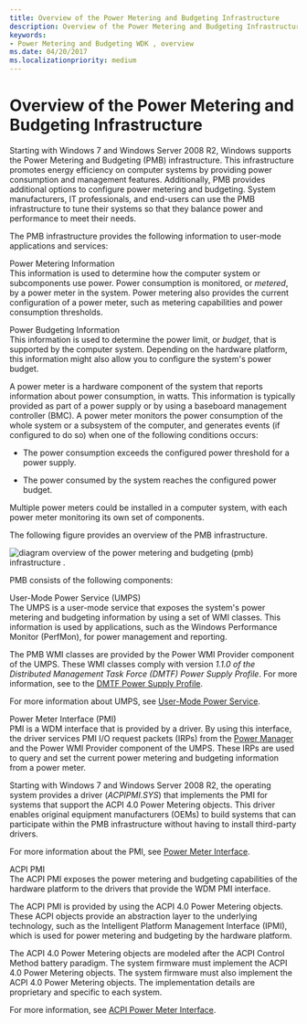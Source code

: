 ```yaml
---
title: Overview of the Power Metering and Budgeting Infrastructure
description: Overview of the Power Metering and Budgeting Infrastructure
keywords:
- Power Metering and Budgeting WDK , overview
ms.date: 04/20/2017
ms.localizationpriority: medium
---
```


# Overview of the Power Metering and Budgeting Infrastructure


Starting with Windows 7 and Windows Server 2008 R2, Windows supports the Power Metering and Budgeting (PMB) infrastructure. This infrastructure promotes energy efficiency on computer systems by providing power consumption and management features. Additionally, PMB provides additional options to configure power metering and budgeting. System manufacturers, IT professionals, and end-users can use the PMB infrastructure to tune their systems so that they balance power and performance to meet their needs.

The PMB infrastructure provides the following information to user-mode applications and services:

<span id="Power_Metering_Information"></span><span id="power_metering_information"></span><span id="POWER_METERING_INFORMATION"></span>Power Metering Information  
This information is used to determine how the computer system or subcomponents use power. Power consumption is monitored, or *metered*, by a power meter in the system. Power metering also provides the current configuration of a power meter, such as metering capabilities and power consumption thresholds.

<span id="Power_Budgeting_Information"></span><span id="power_budgeting_information"></span><span id="POWER_BUDGETING_INFORMATION"></span>Power Budgeting Information  
This information is used to determine the power limit, or *budget*, that is supported by the computer system. Depending on the hardware platform, this information might also allow you to configure the system's power budget.

A power meter is a hardware component of the system that reports information about power consumption, in watts. This information is typically provided as part of a power supply or by using a baseboard management controller (BMC). A power meter monitors the power consumption of the whole system or a subsystem of the computer, and generates events (if configured to do so) when one of the following conditions occurs:

-   The power consumption exceeds the configured power threshold for a power supply.

-   The power consumed by the system reaches the configured power budget.

Multiple power meters could be installed in a computer system, with each power meter monitoring its own set of components.

The following figure provides an overview of the PMB infrastructure.

![diagram overview of the power metering and budgeting (pmb) infrastructure .](images/powermeter-1.png)

PMB consists of the following components:

<span id="User-Mode_Power_Service__UMPS_"></span><span id="user-mode_power_service__umps_"></span><span id="USER-MODE_POWER_SERVICE__UMPS_"></span>User-Mode Power Service (UMPS)  
The UMPS is a user-mode service that exposes the system's power metering and budgeting information by using a set of WMI classes. This information is used by applications, such as the Windows Performance Monitor (PerfMon), for power management and reporting.

The PMB WMI classes are provided by the Power WMI Provider component of the UMPS. These WMI classes comply with version *1.1.0 of the Distributed Management Task Force (DMTF) Power Supply Profile*. For more information, see to the [DMTF Power Supply Profile](https://go.microsoft.com/fwlink/p/?linkid=145048).

For more information about UMPS, see [User-Mode Power Service](user-mode-power-service.md).

<span id="Power_Meter_Interface__PMI__"></span><span id="power_meter_interface__pmi__"></span><span id="POWER_METER_INTERFACE__PMI__"></span>Power Meter Interface (PMI)   
PMI is a WDM interface that is provided by a driver. By using this interface, the driver services PMI I/O request packets (IRPs) from the [Power Manager](../kernel/power-manager.md) and the Power WMI Provider component of the UMPS. These IRPs are used to query and set the current power metering and budgeting information from a power meter.

Starting with Windows 7 and Windows Server 2008 R2, the operating system provides a driver (*ACPIPMI.SYS*) that implements the PMI for systems that support the ACPI 4.0 Power Metering objects. This driver enables original equipment manufacturers (OEMs) to build systems that can participate within the PMB infrastructure without having to install third-party drivers.

For more information about the PMI, see [Power Meter Interface](power-meter-interface.md).

<span id="ACPI_PMI"></span><span id="acpi_pmi"></span>ACPI PMI  
The ACPI PMI exposes the power metering and budgeting capabilities of the hardware platform to the drivers that provide the WDM PMI interface.

The ACPI PMI is provided by using the ACPI 4.0 Power Metering objects. These ACPI objects provide an abstraction layer to the underlying technology, such as the Intelligent Platform Management Interface (IPMI), which is used for power metering and budgeting by the hardware platform.

The ACPI 4.0 Power Metering objects are modeled after the ACPI Control Method battery paradigm. The system firmware must implement the ACPI 4.0 Power Metering objects. The system firmware must also implement the ACPI 4.0 Power Metering objects. The implementation details are proprietary and specific to each system.

For more information, see [ACPI Power Meter Interface](acpi-power-meter-interface.md).

 

